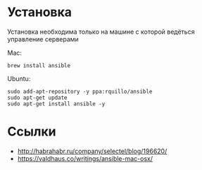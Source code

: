 Установка 
=========

Установка необходима только на машине с которой ведёться управление серверами

Mac:

    brew install ansible

Ubuntu:
  
    sudo add-apt-repository -y ppa:rquillo/ansible
    sudo apt-get update
    sudo apt-get install ansible -y


Ссылки
======
* http://habrahabr.ru/company/selectel/blog/196620/
* https://valdhaus.co/writings/ansible-mac-osx/

